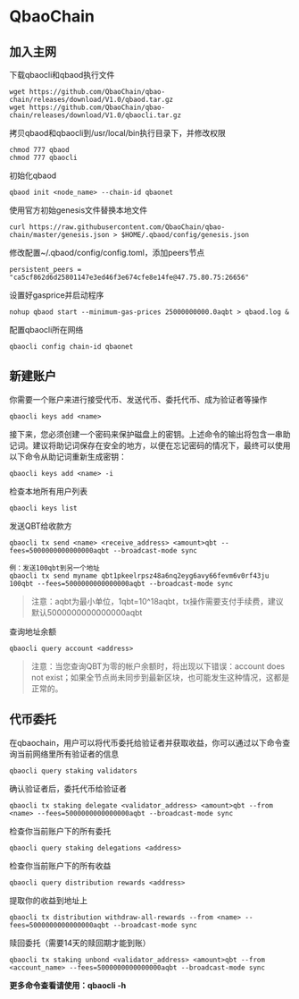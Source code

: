 # QbaoChain
## 加入主网
下载qbaocli和qbaod执行文件
```
wget https://github.com/QbaoChain/qbao-chain/releases/download/V1.0/qbaod.tar.gz
wget https://github.com/QbaoChain/qbao-chain/releases/download/V1.0/qbaocli.tar.gz
```
拷贝qbaod和qbaocli到/usr/local/bin执行目录下，并修改权限
```
chmod 777 qbaod
chmod 777 qbaocli
```
初始化qbaod
```
qbaod init <node_name> --chain-id qbaonet
```
使用官方初始genesis文件替换本地文件
```
curl https://raw.githubusercontent.com/QbaoChain/qbao-chain/master/genesis.json > $HOME/.qbaod/config/genesis.json
```
修改配置~/.qbaod/config/config.toml，添加peers节点
```
persistent_peers = "ca5cf862d6d25801147e3ed46f3e674cfe8e14fe@47.75.80.75:26656"
```
设置好gasprice并启动程序
```
nohup qbaod start --minimum-gas-prices 25000000000.0aqbt > qbaod.log &
```
配置qbaocli所在网络
```
qbaocli config chain-id qbaonet
```

## 新建账户
你需要一个账户来进行接受代币、发送代币、委托代币、成为验证者等操作
```
qbaocli keys add <name>
```
接下来，您必须创建一个密码来保护磁盘上的密钥。上述命令的输出将包含一串助记词。建议将助记词保存在安全的地方，以便在忘记密码的情况下，最终可以使用以下命令从助记词重新生成密钥：
```
qbaocli keys add <name> -i
```
检查本地所有用户列表
```
qbaocli keys list
```
发送QBT给收款方
```
qbaocli tx send <name> <receive_address> <amount>qbt --fees=5000000000000000aqbt --broadcast-mode sync

例：发送100qbt到另一个地址
qbaocli tx send myname qbt1pkeelrpsz48a6nq2eyg6avy66fevm6v0rf43ju 100qbt --fees=5000000000000000aqbt --broadcast-mode sync
```
> 注意：aqbt为最小单位，1qbt=10^18aqbt，tx操作需要支付手续费，建议默认5000000000000000aqbt

查询地址余额
```
qbaocli query account <address>
```
> 注意：当您查询QBT为零的帐户余额时，将出现以下错误：account does not exist；如果全节点尚未同步到最新区块，也可能发生这种情况，这都是正常的。


## 代币委托
在qbaochain，用户可以将代币委托给验证者并获取收益，你可以通过以下命令查询当前网络里所有验证者的信息
```
qbaocli query staking validators
```
确认验证者后，委托代币给验证者
```
qbaocli tx staking delegate <validator_address> <amount>qbt --from <name> --fees=5000000000000000aqbt --broadcast-mode sync
```
检查你当前账户下的所有委托
```
qbaocli query staking delegations <address>
```
检查你当前账户下的所有收益
```
qbaocli query distribution rewards <address>
```
提取你的收益到地址上
```
qbaocli tx distribution withdraw-all-rewards --from <name> --fees=5000000000000000aqbt --broadcast-mode sync
```
赎回委托（需要14天的赎回期才能到账）
```
qbaocli tx staking unbond <validator_address> <amount>qbt --from <account_name> --fees=5000000000000000aqbt --broadcast-mode sync
```

**更多命令查看请使用：qbaocli -h**